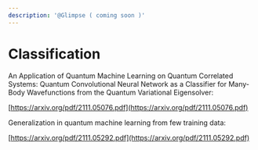 ```yaml
---
description: '@Glimpse ( coming soon )'
---
```


# Classification

An Application of Quantum Machine Learning on Quantum Correlated Systems: Quantum Convolutional Neural Network as a Classifier for Many-Body Wavefunctions from the Quantum Variational Eigensolver:

[https://arxiv.org/pdf/2111.05076.pdf](https://arxiv.org/pdf/2111.05076.pdf)



Generalization in quantum machine learning from few training data:

[https://arxiv.org/pdf/2111.05292.pdf](https://arxiv.org/pdf/2111.05292.pdf)
